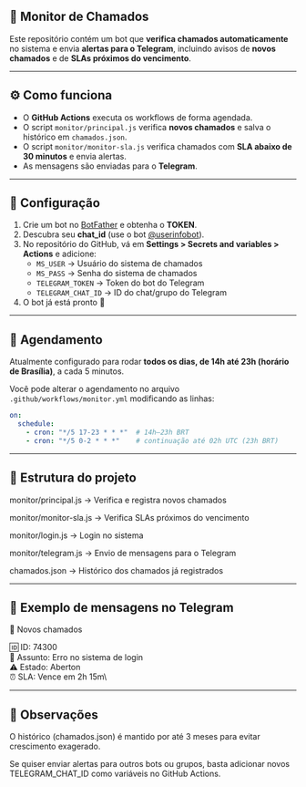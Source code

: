 ## 📡 Monitor de Chamados

Este repositório contém um bot que **verifica chamados automaticamente** no sistema e envia **alertas para o Telegram**, incluindo avisos de **novos chamados** e de **SLAs próximos do vencimento**.

---

## ⚙️ Como funciona
- O **GitHub Actions** executa os workflows de forma agendada.
- O script `monitor/principal.js` verifica **novos chamados** e salva o histórico em `chamados.json`.
- O script `monitor/monitor-sla.js` verifica chamados com **SLA abaixo de 30 minutos** e envia alertas.
- As mensagens são enviadas para o **Telegram**.

---

## 🚀 Configuração

1. Crie um bot no [BotFather](https://t.me/botfather) e obtenha o **TOKEN**.
2. Descubra seu **chat_id** (use o bot [@userinfobot](https://t.me/userinfobot)).
3. No repositório do GitHub, vá em **Settings > Secrets and variables > Actions** e adicione:
   - `MS_USER` → Usuário do sistema de chamados
   - `MS_PASS` → Senha do sistema de chamados
   - `TELEGRAM_TOKEN` → Token do bot do Telegram
   - `TELEGRAM_CHAT_ID` → ID do chat/grupo do Telegram
4. O bot já está pronto 🎉

---

## 📅 Agendamento
Atualmente configurado para rodar **todos os dias, de 14h até 23h (horário de Brasília)**, a cada 5 minutos.  

Você pode alterar o agendamento no arquivo  
`.github/workflows/monitor.yml` modificando as linhas:

```yaml
on:
  schedule:
    - cron: "*/5 17-23 * * *"  # 14h–23h BRT
    - cron: "*/5 0-2 * * *"    # continuação até 02h UTC (23h BRT)
```

---

## 📂 Estrutura do projeto

monitor/principal.js → Verifica e registra novos chamados

monitor/monitor-sla.js → Verifica SLAs próximos do vencimento

monitor/login.js → Login no sistema

monitor/telegram.js → Envio de mensagens para o Telegram

chamados.json → Histórico dos chamados já registrados

---

## 📨 Exemplo de mensagens no Telegram

🔴 Novos chamados

🆔 ID: 74300\
📌 Assunto: Erro no sistema de login\
⚠️ Estado: Aberton\
⏰ SLA: Vence em 2h 15m\

---

## 📝 Observações

O histórico (chamados.json) é mantido por até 3 meses para evitar crescimento exagerado.

Se quiser enviar alertas para outros bots ou grupos, basta adicionar novos TELEGRAM_CHAT_ID como variáveis no GitHub Actions.
